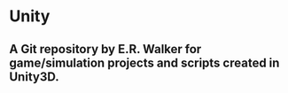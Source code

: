 # Unity
<h2>A Git repository by E.R. Walker for game/simulation projects and scripts created in Unity3D.</h2>


